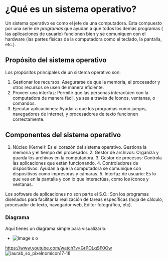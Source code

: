 

# ¿Qué es un sistema operativo?

Un sistema operativo es como el jefe de una computadora. Esta compuesto por una serie de *programas* que ayudan a que todos los demás programas ( las aplicaciones de usuario) funcionen bien y se comuniquen con el hardware (las partes físicas de la computadora como el teclado, la pantalla, etc.).

## Propósito del sistema operativo
Los propósitos principales de un sistema operativo son:

 1. Gestionar los recursos: Asegurarse de que la memoria, el procesador y otros recursos se usen de manera eficiente.
 2. Proveer una interfaz: Permitir que las personas interactúen con la computadora de manera fácil, ya sea a través de íconos, ventanas, o comandos.
 3. Ejecutar aplicaciones: Ayudar a que los programas como juegos, navegadores de internet, y procesadores de texto funcionen correctamente.

## Componentes del sistema operativo

  1. Núcleo (Kernel): Es el corazón del sistema operativo. Gestiona la memoria y el tiempo del procesador.
	2. Gestor de archivos: Organiza y guarda los archivos en la computadora.
	3. Gestor de procesos: Controla las aplicaciones que están funcionando.
	4. Controladores de dispositivos: Ayudan a que la computadora se comunique con dispositivos como impresoras y cámaras.
	5. Interfaz de usuario: Es lo que ves en la pantalla y con lo que interactúas, como los íconos y ventanas.

Los software de aplicaciones no son parte el S.O.: Son los programas diseñados para facilitar la realización de tareas específicas (hoja de cálculo, procesador de texto, navegador web, Editor fotográfico, etc).

### Diagrama

Aquí tienes un diagrama simple para visualizarlo:

* 	![Image s o](https://github.com/user-attachments/assets/7d6e17a2-886e-4563-82fe-9e334e9561f6)

https://www.youtube.com/watch?v=GrPOLqSF0Ow
![laurab_so_pixelnomicon17-18](https://github.com/user-attachments/assets/a89d78bc-16ab-4fe7-929a-60b2fff68c0c)
